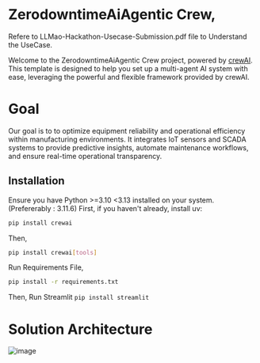 # ZerodowntimeAiAgentic Crew, 

Refere to LLMao-Hackathon-Usecase-Submission.pdf file to Understand the UseCase.

Welcome to the ZerodowntimeAiAgentic Crew project, powered by [crewAI](https://crewai.com). This template is designed to help you set up a multi-agent AI system with ease, leveraging the powerful and flexible framework provided by crewAI. 

# Goal
Our goal is to to optimize equipment reliability and operational efficiency within manufacturing environments. It integrates IoT sensors and SCADA systems to provide predictive insights, automate maintenance workflows, and ensure real-time operational transparency.

## Installation
Ensure you have Python >=3.10 <3.13 installed on your system. 
(Prefererably : 3.11.6)
First, if you haven't already, install uv:

```bash
pip install crewai
```
Then,

```bash
pip install crewai[tools]
```
Run Requirements File,

```bash
pip install -r requirements.txt
```

Then, Run Streamlit
```pip install streamlit```

# Solution Architecture

![image](https://github.com/user-attachments/assets/44075687-43b9-4c2e-8ed3-f3633957b3f4)




